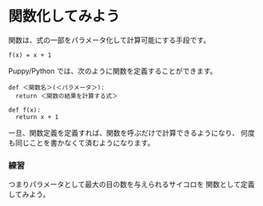 # 関数化してみよう

関数は、式の一部をパラメータ化して計算可能にする手段です。

```
f(x) = x + 1
```

Puppy/Python では、次のように関数を定義することができます。

```python:関数定義
def ＜関数名＞(＜パラメータ＞):
  return ＜関数の結果を計算する式＞

def f(x):
  return x + 1
```

一旦、関数定義を定義すれば、関数を呼ぶだけで計算できるようになり、
何度も同じことを書かなくて済むようになります。

### 練習

つまりパラメータとして最大の目の数を与えられるサイコロを
関数として定義してみよう。


